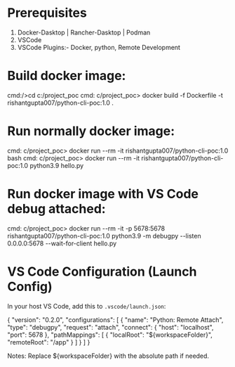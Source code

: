 # Prerequisites
1. Docker-Dasktop | Rancher-Dasktop | Podman
2. VSCode
3. VSCode Plugins:- Docker, python, Remote Development


# Build docker image:
cmd:/>cd c:/project_poc
cmd: c/project_poc> docker build -f Dockerfile -t rishantgupta007/python-cli-poc:1.0 .


# Run normally docker image:
cmd: c/project_poc> docker run --rm -it rishantgupta007/python-cli-poc:1.0 bash
cmd: c/project_poc> docker run --rm -it rishantgupta007/python-cli-poc:1.0 python3.9 hello.py

# Run docker image with VS Code debug attached:
cmd: c/project_poc> docker run --rm -it -p 5678:5678 rishantgupta007/python-cli-poc:1.0 python3.9 -m debugpy --listen 0.0.0.0:5678 --wait-for-client hello.py


# VS Code Configuration (Launch Config)

In your host VS Code, add this to `.vscode/launch.json`:

{
  "version": "0.2.0",
  "configurations": [
    {
      "name": "Python: Remote Attach",
      "type": "debugpy",
      "request": "attach",
      "connect": {
        "host": "localhost",
        "port": 5678
      },
      "pathMappings": [
        {
          "localRoot": "${workspaceFolder}",
          "remoteRoot": "/app"
        }
      ]
    }
  ]
}

Notes: Replace ${workspaceFolder} with the absolute path if needed.
